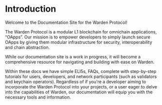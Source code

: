 ﻿---
sidebar_position: 1
id: home-doc
slug: /
---

# Introduction

Welcome to the Documentation Site for the Warden Protocol!

The Warden Protocol is a modular L1 blockchain for omnichain applications, “OApps”. Our mission is to empower developers to simply launch secure OApps by giving them modular infrastructure for security, interoperability and chain abstraction.

While our documentation site is a work in progress, it will become a comprehensive resource for navigating and building with ease on Warden.

Within these docs we have simple ELI5s, FAQs, complete with step-by-step tutorials for users, developers, and network participants (such as validators and keychain operators). Regardless of if you're a developer aiming to incorporate the Warden Protocol into your projects, or a user eager to delve into the capabilities of Warden, our documentation will equip you with the necessary tools and information.

